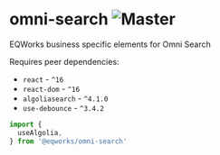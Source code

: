 # omni-search ![Master](https://github.com/EQWorks/omni-search/workflows/Master/badge.svg)

EQWorks business specific elements for Omni Search

Requires peer dependencies:

-   `react` - `^16`
-   `react-dom` - `^16`
-   `algoliasearch` - `^4.1.0`
-   `use-debounce` - `^3.4.2`

```js
import {
  useAlgolia,
} from '@eqworks/omni-search'
```